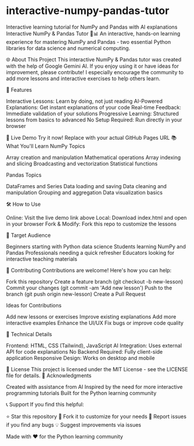 # interactive-numpy-pandas-tutor
Interactive learning tutorial for NumPy and Pandas with AI explanations
Interactive NumPy & Pandas Tutor 🐍📊
An interactive, hands-on learning experience for mastering NumPy and Pandas - two essential Python libraries for data science and numerical computing.

🌐 About This Project
This interactive NumPy & Pandas tutor was created with the help of Google Gemini AI.
If you enjoy using it or have ideas for improvement, please contribute!
I especially encourage the community to add more lessons and interactive exercises to help others learn.

🌟 Features

Interactive Lessons: Learn by doing, not just reading
AI-Powered Explanations: Get instant explanations of your code
Real-time Feedback: Immediate validation of your solutions
Progressive Learning: Structured lessons from basics to advanced
No Setup Required: Run directly in your browser

🚀 Live Demo
Try it now!
Replace with your actual GitHub Pages URL
📚 What You'll Learn
NumPy Topics

Array creation and manipulation
Mathematical operations
Array indexing and slicing
Broadcasting and vectorization
Statistical functions

Pandas Topics

DataFrames and Series
Data loading and saving
Data cleaning and manipulation
Grouping and aggregation
Data visualization basics

🛠️ How to Use

Online: Visit the live demo link above
Local: Download index.html and open in your browser
Fork & Modify: Fork this repo to customize the lessons

🎯 Target Audience

Beginners starting with Python data science
Students learning NumPy and Pandas
Professionals needing a quick refresher
Educators looking for interactive teaching materials

🤝 Contributing
Contributions are welcome! Here's how you can help:

Fork this repository
Create a feature branch (git checkout -b new-lesson)
Commit your changes (git commit -am 'Add new lesson')
Push to the branch (git push origin new-lesson)
Create a Pull Request

Ideas for Contributions

Add new lessons or exercises
Improve existing explanations
Add more interactive examples
Enhance the UI/UX
Fix bugs or improve code quality

🔧 Technical Details

Frontend: HTML, CSS (Tailwind), JavaScript
AI Integration: Uses external API for code explanations
No Backend Required: Fully client-side application
Responsive Design: Works on desktop and mobile

📝 License
This project is licensed under the MIT License - see the LICENSE file for details.
🙏 Acknowledgments

Created with assistance from AI
Inspired by the need for more interactive programming tutorials
Built for the Python learning community

📞 Support
If you find this helpful:

⭐ Star this repository
🍴 Fork it to customize for your needs
🐛 Report issues if you find any bugs
💡 Suggest improvements via issues


Made with ❤️ for the Python learning community
